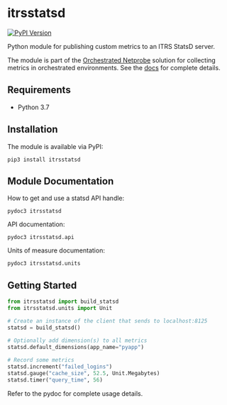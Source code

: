 # itrsstatsd

[![PyPI Version](https://img.shields.io/pypi/v/itrsstatsd)](https://pypi.org/project/itrsstatsd)

Python module for publishing custom metrics to an ITRS StatsD server.

The module is part of the [Orchestrated Netprobe][1] solution for collecting metrics in orchestrated environments.
See the [docs][1] for complete details.

## Requirements
- Python 3.7

## Installation

The module is available via PyPI:
```
pip3 install itrsstatsd
```

## Module Documentation

How to get and use a statsd API handle:  
```
pydoc3 itrsstatsd  
```

API documentation:  
```
pydoc3 itrsstatsd.api
```

Units of measure documentation:
```  
pydoc3 itrsstatsd.units
```

## Getting Started

```python
from itrsstatsd import build_statsd
from itrsstatsd.units import Unit

# Create an instance of the client that sends to localhost:8125
statsd = build_statsd()

# Optionally add dimension(s) to all metrics
statsd.default_dimensions(app_name="pyapp")
 
# Record some metrics
statsd.increment("failed_logins")
statsd.gauge("cache_size", 52.5, Unit.Megabytes)
statsd.timer("query_time", 56)
```

Refer to the pydoc for complete usage details.


[1]: https://docs.itrsgroup.com/docs/orchestrated-netprobe